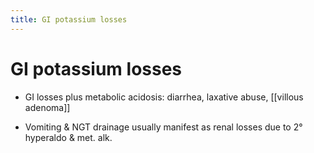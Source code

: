 ```yaml
---
title: GI potassium losses
---
```

# GI potassium losses

* GI losses plus metabolic acidosis: diarrhea, laxative abuse, [[villous adenoma]]

* Vomiting & NGT drainage usually manifest as renal losses due to 2° hyperaldo & met. alk.
